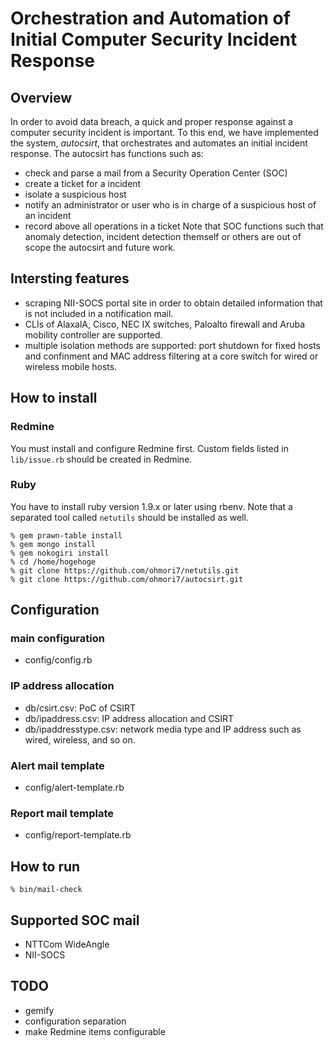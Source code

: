 # Orchestration and Automation of Initial Computer Security Incident Response

## Overview
In order to avoid data breach, a quick and proper response against a computer security incident is important.
To this end, we have implemented the system, *autocsirt*, that orchestrates and automates an initial incident response.
The autocsirt has functions such as:
* check and parse a mail from a Security Operation Center (SOC)
* create a ticket for a incident
* isolate a suspicious host
* notify an administrator or user who is in charge of a suspicious host of an incident
* record above all operations in a ticket
Note that SOC functions such that anomaly detection, incident detection themself or others are out of scope the autocsirt and future work.

## Intersting features
* scraping NII-SOCS portal site in order to obtain detailed information that is not included in a notification mail.
* CLIs of AlaxalA, Cisco, NEC IX switches, Paloalto firewall and Aruba mobility controller are supported.
* multiple isolation methods are supported: port shutdown for fixed hosts and confinment and MAC address filtering at a core switch for wired or wireless mobile hosts.

## How to install
### Redmine
You must install and configure Redmine first.
Custom fields listed in `lib/issue.rb` should be created in Redmine.

### Ruby
You have to install ruby version 1.9.x or later using rbenv.
Note that a separated tool called `netutils` should be installed as well.

```
% gem prawn-table install
% gem mongo install
% gem nokogiri install
% cd /home/hogehoge
% git clone https://github.com/ohmori7/netutils.git
% git clone https://github.com/ohmori7/autocsirt.git
```

## Configuration
### main configuration
* config/config.rb
### IP address allocation
* db/csirt.csv: PoC of CSIRT
* db/ipaddress.csv: IP address allocation and CSIRT
* db/ipaddresstype.csv: network media type and IP address such as wired, wireless, and so on.
### Alert mail template
* config/alert-template.rb
### Report mail template
* config/report-template.rb

## How to run

```
% bin/mail-check
```

## Supported SOC mail
* NTTCom WideAngle
* NII-SOCS

## TODO
* gemify
* configuration separation
* make Redmine items configurable
